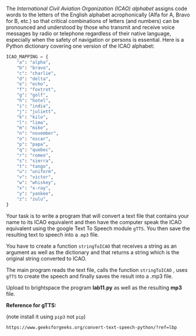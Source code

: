 The *International Civil Aviation Organization (ICAO) alphabet* assigns code words to the letters of the English alphabet acrophonically (Alfa for A, Bravo for B, etc.) so that critical combinations of letters (and numbers) can be pronounced and understood by those who transmit and receive voice messages by radio or telephone regardless of their native language, especially when the safety of navigation or persons is essential. Here is a Python dictionary covering one version of the ICAO alphabet:


```python
ICAO_MAPPING = {
    "a": "alpha",
    "b": "bravo",
    "c": "charlie",
    "d": "delta",
    "e": "echo",
    "f": "foxtrot",
    "g": "golf",
    "h": "hotel",
    "i": "india",
    "j": "juliett",
    "k": "kilo",
    "l": "lima",
    "m": "mike",
    "n": "november",
    "o": "oscar",
    "p": "papa",
    "q": "quebec",
    "r": "romeo",
    "s": "sierra",
    "t": "tango",
    "u": "uniform",
    "v": "victor",
    "w": "whiskey",
    "x": "x-ray",
    "y": "yankee",
    "z": "zulu",
}
```

Your task is to write a program that will convert a text file that contains your name to its ICAO equivalent and then have the computer speak the ICAO equivalent using the google Text To Speech module `gTTS`. You then save the resulting text to speech into a .`mp3` file.

You have to create a function `stringToICAO` that receives a string as an argument as well as the dictionary and that returns a string which is the original string converted to ICAO.

The main program reads the text file, calls the function `stringToICAO` , uses `gTTS` to create the speech and finally saves the result into a .mp3 file.

Upload to brightspace the program **lab11.py** as well as the resulting **mp3** file.

**Reference for gTTS:**

(note install it using `pip3` not `pip`)

`https://www.geeksforgeeks.org/convert-text-speech-python/?ref=lbp`
